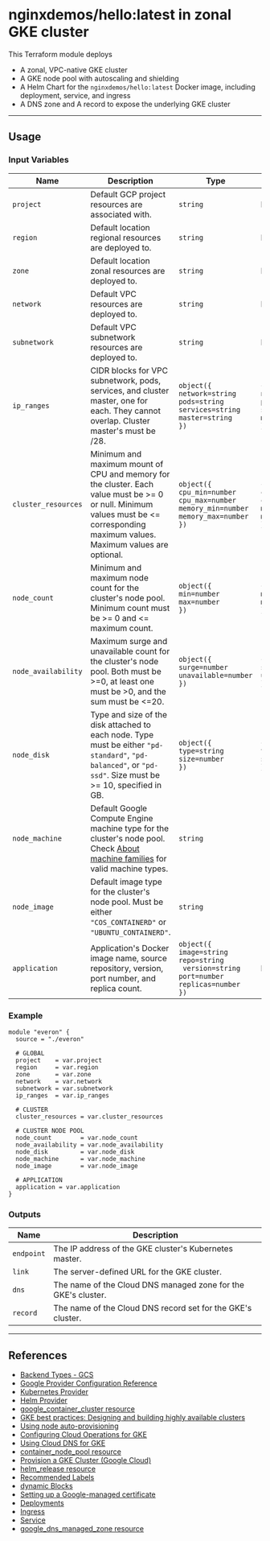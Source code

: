 # nginxdemos/hello:latest in zonal GKE cluster
This Terraform module deploys
- A zonal, VPC-native GKE cluster
- A GKE node pool with autoscaling and shielding
- A Helm Chart for the `nginxdemos/hello:latest` Docker image, including deployment, service, and ingress
- A DNS zone and A record to expose the underlying GKE cluster

---

## Usage
### Input Variables
| Name | Description | Type | Default | Required |
|------|-------------|------|---------|----------|
| `project` | Default GCP project resources are associated with. | `string` | N/A | <span style="color: red">Required</span> |
| `region` | Default location regional resources are deployed to. | `string` | N/A | <span style="color: red">Required</span> |
| `zone` | Default location zonal resources are deployed to. | `string` | N/A/ | <span style="color: red">Required</span> |
| `network` | Default VPC resources are deployed to. | `string` | N/A | <span style="color: red">Required</span> |
| `subnetwork` | Default VPC subnetwork resources are deployed to. | `string` | N/A | <span style="color: red">Required</span> |
| `ip_ranges` | CIDR blocks for VPC subnetwork, pods, services, and cluster master, one for each. They cannot overlap. Cluster master's must be /28. | `object({`<br />`network=string`<br />`pods=string`<br />`services=string`<br />`master=string`<br />`})` | `{`<br />`network='10.10.0.0/16'`<br />`pods='10.30.0.0/16'`<br />`services='10.50.0.0/16'`<br />`master='10.70.0.0/28'`<br />`}` | <span style="color: green">Optional</span> |
| `cluster_resources` | Minimum and maximum mount of CPU and memory for the cluster. Each value must be >= 0 or null. Minimum values must be <= corresponding maximum values. Maximum values are optional. | `object({`<br />`cpu_min=number`<br />`cpu_max=number`<br />`memory_min=number`<br />`memory_max=number`<br />`})` | `{` <br />`cpu_min=50`<br />`cpu_max=100`<br />`memory_min=250`<br />`memory_max=500`<br />`}` | <span style="color: green">Optional</span> |
| `node_count` | Minimum and maximum node count for the cluster's node pool. Minimum count must be >= 0 and <= maximum count. | `object({`<br />`min=number`<br />`max=number`<br />`})` | `{`<br />`min=3`<br />`max=4`<br />`}` | <span style="color: green">Optional</span> |
| `node_availability` | Maximum surge and unavailable count for the cluster's node pool. Both must be >=0, at least one must be >0, and the sum must be <=20. | `object({`<br />`surge=number`<br />`unavailable=number`<br />`})` | `{`<br />`surge=3`<br />`unavailable=1`<br />`}` | <span style="color: green">Optional</span> |
| `node_disk` | Type and size of the disk attached to each node. Type must be either `"pd-standard"`, `"pd-balanced"`, or `"pd-ssd"`. Size must be >= 10, specified in GB. | `object({`<br />`type=string`<br />`size=number`<br />`})` | `{`<br />`type="pd-standard"`<br />`size=500`<br />`}` | <span style="color: green">Optional</span> |
| `node_machine` | Default Google Compute Engine machine type for the cluster's node pool. Check [About machine families](https://cloud.google.com/compute/docs/machine-types) for valid machine types. | `string` | `"e2-medium"` | <span style="color: green">Optional</span> |
| `node_image` | Default image type for the cluster's node pool. Must be either `"COS_CONTAINERD"` or `"UBUNTU_CONTAINERD"`. | `string` | `"COS_CONTAINERD"` | <span style="color: green">Optional</span> |
| `application` | Application's Docker image name, source repository, version, port number, and replica count. | `object({`<br />`image=string`<br />`repo=string`<br />` version=string`<br />`port=number`<br />`replicas=number`<br />`})` | N/A | <span style="color: red">Required</span> |

### Example
```hlc
module "everon" {
  source = "./everon"

  # GLOBAL
  project    = var.project
  region     = var.region
  zone       = var.zone
  network    = var.network
  subnetwork = var.subnetwork
  ip_ranges  = var.ip_ranges

  # CLUSTER
  cluster_resources = var.cluster_resources

  # CLUSTER NODE POOL
  node_count        = var.node_count
  node_availability = var.node_availability
  node_disk         = var.node_disk
  node_machine      = var.node_machine
  node_image        = var.node_image

  # APPLICATION
  application = var.application
}
```

### Outputs
| Name | Description |
|------|-------------|
| `endpoint` | The IP address of the GKE cluster's Kubernetes master. |
| `link` | The server-defined URL for the GKE cluster. |
| `dns` | The name of the Cloud DNS managed zone for the GKE's cluster. |
| `record` | The name of the Cloud DNS record set for the GKE's cluster. |

---

## References
- [Backend Types - GCS](https://www.terraform.io/language/settings/backends/gcs)
- [Google Provider Configuration Reference](https://registry.terraform.io/providers/hashicorp/google/latest/docs/guides/provider_reference#configuration-reference)
- [Kubernetes Provider](https://registry.terraform.io/providers/hashicorp/kubernetes/latest/docs)
- [Helm Provider](https://registry.terraform.io/providers/hashicorp/helm/latest/docs)
- [google_container_cluster resource](https://registry.terraform.io/providers/hashicorp/google/latest/docs/resources/container_cluster)
- [GKE best practices: Designing and building highly available clusters](https://cloud.google.com/blog/products/containers-kubernetes/best-practices-for-creating-a-highly-available-gke-cluster)
- [Using node auto-provisioning](https://cloud.google.com/kubernetes-engine/docs/how-to/node-auto-provisioning)
- [Configuring Cloud Operations for GKE](https://cloud.google.com/stackdriver/docs/solutions/gke/installing#controlling_the_collection_of_application_logs)
- [Using Cloud DNS for GKE](https://cloud.google.com/kubernetes-engine/docs/how-to/cloud-dns)
- [container_node_pool resource](https://registry.terraform.io/providers/hashicorp/google/latest/docs/resources/container_node_pool)
- [Provision a GKE Cluster (Google Cloud)](https://learn.hashicorp.com/tutorials/terraform/gke)
- [helm_release resource](https://registry.terraform.io/providers/hashicorp/helm/latest/docs/resources/release)
- [Recommended Labels](https://kubernetes.io/docs/concepts/overview/working-with-objects/common-labels/)
- [dynamic Blocks](https://www.terraform.io/language/expressions/dynamic-blocks)
- [Setting up a Google-managed certificate](https://cloud.google.com/kubernetes-engine/docs/how-to/managed-certs#setting_up_a_google-managed_certificate)
- [Deployments](https://kubernetes.io/docs/concepts/workloads/controllers/deployment/)
- [Ingress](https://kubernetes.io/docs/concepts/services-networking/ingress/)
- [Service](https://kubernetes.io/docs/concepts/services-networking/service/)
- [google_dns_managed_zone resource](https://registry.terraform.io/providers/hashicorp/google/latest/docs/resources/dns_managed_zone)